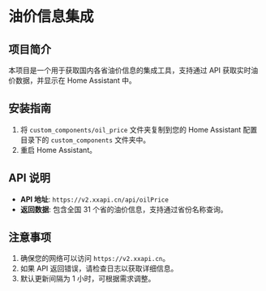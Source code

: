 # 油价信息集成

## 项目简介

本项目是一个用于获取国内各省油价信息的集成工具，支持通过 API 获取实时油价数据，并显示在 Home Assistant 中。

## 安装指南

1. 将 `custom_components/oil_price` 文件夹复制到您的 Home Assistant 配置目录下的 `custom_components` 文件夹中。
2. 重启 Home Assistant。

## API 说明

- **API 地址**: `https://v2.xxapi.cn/api/oilPrice`
- **返回数据**: 包含全国 31 个省的油价信息，支持通过省份名称查询。

## 注意事项

1. 确保您的网络可以访问 `https://v2.xxapi.cn`。
2. 如果 API 返回错误，请检查日志以获取详细信息。
3. 默认更新间隔为 1 小时，可根据需求调整。
